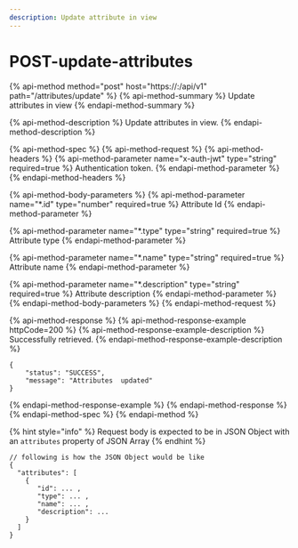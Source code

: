 ```yaml
---
description: Update attribute in view
---
```


# POST-update-attributes

{% api-method method="post" host="https://<host>:<port>/api/v1" path="/attributes/update" %}
{% api-method-summary %}
Update attributes in view
{% endapi-method-summary %}

{% api-method-description %}
Update attributes in view.
{% endapi-method-description %}

{% api-method-spec %}
{% api-method-request %}
{% api-method-headers %}
{% api-method-parameter name="x-auth-jwt" type="string" required=true %}
Authentication token.
{% endapi-method-parameter %}
{% endapi-method-headers %}

{% api-method-body-parameters %}
{% api-method-parameter name="\*.id" type="number" required=true %}
Attribute Id
{% endapi-method-parameter %}

{% api-method-parameter name="\*.type" type="string" required=true %}
Attribute type
{% endapi-method-parameter %}

{% api-method-parameter name="\*.name" type="string" required=true %}
Attribute name
{% endapi-method-parameter %}

{% api-method-parameter name="\*.description" type="string" required=true %}
Attribute description
{% endapi-method-parameter %}
{% endapi-method-body-parameters %}
{% endapi-method-request %}

{% api-method-response %}
{% api-method-response-example httpCode=200 %}
{% api-method-response-example-description %}
Successfully retrieved.
{% endapi-method-response-example-description %}

```
{
    "status": "SUCCESS",
    "message": "Attributes  updated"
}
```
{% endapi-method-response-example %}
{% endapi-method-response %}
{% endapi-method-spec %}
{% endapi-method %}

{% hint style="info" %}
Request body is expected to be in JSON Object with an `attributes` property of JSON Array
{% endhint %}

```text
// following is how the JSON Object would be like
{
  "attributes": [
    {
       "id": ... ,
       "type": ... ,
       "name": ... ,
       "description": ... 
    }
  ]
}
```

